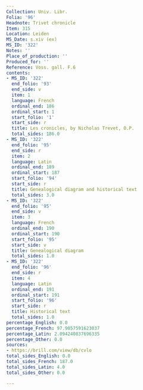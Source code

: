 ```yaml
---
Collection: Univ. Libr.
Folia: '96'
Headnote: Trivet chronicle
Item: 315
Location: Leiden
MS_Date: s.xiv (ex)
MS_ID: '322'
Notes: ''
Place_of_production: ''
Produced_for: ''
Reference: Voss. gall. F.6
contents:
- MS_ID: '322'
  end_folio: '93'
  end_side: v
  item: 1
  language: French
  ordinal_end: 186
  ordinal_start: 1
  start_folio: '1'
  start_side: r
  title: Les cronicles, by Nicholas Trevet, O.P.
  total_sides: 186.0
- MS_ID: '322'
  end_folio: '95'
  end_side: r
  item: 2
  language: Latin
  ordinal_end: 189
  ordinal_start: 187
  start_folio: '94'
  start_side: r
  title: Genealogical diagram and historical text
  total_sides: 3.0
- MS_ID: '322'
  end_folio: '95'
  end_side: v
  item: 3
  language: French
  ordinal_end: 190
  ordinal_start: 190
  start_folio: '95'
  start_side: v
  title: Genealogical diagram
  total_sides: 1.0
- MS_ID: '322'
  end_folio: '96'
  end_side: r
  item: 4
  language: Latin
  ordinal_end: 191
  ordinal_start: 191
  start_folio: '96'
  start_side: r
  title: Historical text
  total_sides: 1.0
percentage_English: 0.0
percentage_French: 97.9057591623037
percentage_Latin: 2.094240837696335
percentage_Other: 0.0
sources:
- https://brill.com/view/db/cvlo
total_sides_English: 0.0
total_sides_French: 187.0
total_sides_Latin: 4.0
total_sides_Other: 0.0

---
```

